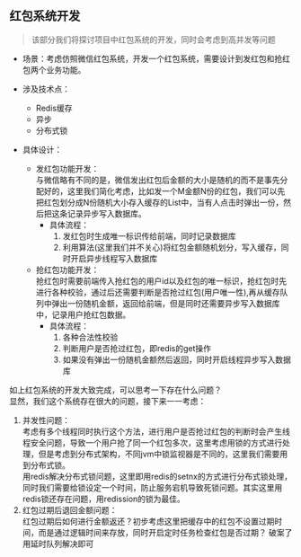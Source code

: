 ## 红包系统开发
> 该部分我们将探讨项目中红包系统的开发，同时会考虑到高并发等问题

- 场景：考虑仿照微信红包系统，开发一个红包系统，需要设计到发红包和抢红包两个业务功能。

- 涉及技术点：
  - Redis缓存
  - 异步
  - 分布式锁

- 具体设计：
  - 发红包功能开发：  
    与微信略有不同的是，微信发出红包后金额的大小是随机的而不是事先分配好的，这里我们简化考虑，比如发一个M金额N份的红包，我们可以先把红包划分成N份随机大小存入缓存的List中，当有人点击时弹出一份，然后把这条记录异步写入数据库。
    - 具体流程：  
      1. 发红包时生成唯一标识传给前端，同时记录数据库
      2. 利用算法(这里我们并不关心)将红包金额随机划分，写入缓存，同时开启异步线程写入数据库
  - 抢红包功能开发：  
    抢红包时需要前端传入抢红包的用户id以及红包的唯一标识，抢红包时先进行各种校验，通过后还需要判断是否抢过红包(用户唯一性),再从缓存队列中弹出一份随机金额，返回给前端，但是同时还需要异步写入数据库中，记录用户抢红包数据。
    - 具体流程：  
      1. 各种合法性校验
      2. 判断用户是否抢过红包，即redis的get操作
      3. 如果没有弹出一份随机金额然后返回，同时开启线程异步写入数据库

如上红包系统的开发大致完成，可以思考一下存在什么问题？  
显然，我们这个系统存在很大的问题，接下来一一考虑：  
1. 并发性问题：  
  考虑有多个线程同时执行这个方法，进行用户是否抢过红包的判断时会产生线程安全问题，导致一个用户抢了同一个红包多次，这里考虑用锁的方式进行处理，但是考虑到分布式架构，不同jvm中锁监视器是不同的，这里我们需要用到分布式锁。  
  用redis解决分布式锁问题，这里即用redis的setnx的方式进行分布式锁处理，同时我们需要给锁设定一个时间，防止服务宕机导致死锁问题。其实这里用redis锁还存在问题，用redission的锁为最佳。
2. 红包过期后退回金额问题：  
  红包过期后如何进行金额返还？初步考虑这里把缓存中的红包不设置过期时间，而是通过逻辑时间来存放，同时开启定时任务检查红包是否过期？ 破案了用延时队列解决即可
